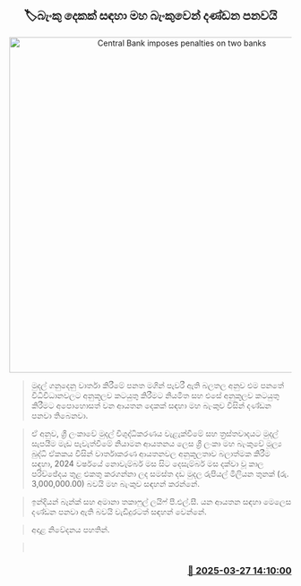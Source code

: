 <p align='center'><b><h2 align='center' title='Central Bank imposes penalties on two banks'>🏷බැංකු දෙකක් සඳහා මහ බැංකුවෙන් දණ්ඩන පනවයි</h2></b></p>
<p align='center'><img src='https://helakuru.sgp1.cdn.digitaloceanspaces.com/esana/images/lib/cbsl_1.png' width='600' alt='Central Bank imposes penalties on two banks'></p>

> මුදල් ගනුදෙනු වාර්තා කිරීමේ පනත මගින් පැවරී ඇති බලතල අනුව එම පනතේ විධිවිධානවලට අනුකූලව කටයුතු කිරීමට නියමිත සහ එසේ අනුකූලව කටයුතු කිරීමට අපොහොසත් වන ආයතන දෙකක් සඳහා මහ බැංකුව විසින් දණ්ඩන පනවා තිබෙනවා.

> ඒ අනුව, ශ්‍රී ලංකාවේ මුදල් විශුද්ධිකරණය වැළැක්වීමේ සහ ත්‍රස්තවාදයට මුදල් සැපයීම මැඩ පැවැත්වීමේ නියාමන ආයතනය ලෙස ශ්‍රී ලංකා මහ බැංකුවේ මූල්‍ය බුද්ධි ඒකකය විසින් වාර්තාකරණ ආයතනවල අනුකූලතාව බලාත්මක කිරීම සඳහා, 2024 වර්ෂයේ නොවැම්බර් මස සිට දෙසැම්බර් මස දක්වා වූ කාල පරිච්ඡේදය තුළ එකතු කරගන්නා ලද සමස්ත දඩ මුදල රුපියල් මිලියන තුනක් (රු. 3,000,000.00) බවයි මහ බැංකුව සඳහන් කරන්නේ.

> ඉන්දියන් බෑන්ක් සහ අමානා තකාෆුල් ලයිෆ් පී.එල්.සී. යන ආයතන සඳහා මෙලෙස දණ්ඩන පනවා ඇති බවයි වැඩිදුරටත් සඳහන් වෙන්නේ.

> අදාළ නිවේදනය පහතින්. 

>  



<h3 align='right'><a href='https://www.helakuru.lk/esana/p/108692/'>📅 2025-03-27 14:10:00</a></h3>
